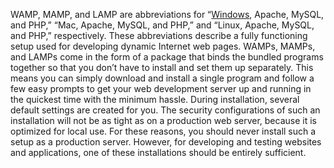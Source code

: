 WAMP, MAMP, and LAMP are abbreviations for “[Windows](https://en.wikipedia.org/wiki/Microsoft_Windows), Apache, MySQL, and
PHP,” “Mac, Apache, MySQL, and PHP,” and “Linux, Apache, MySQL, and PHP,”
respectively. These abbreviations describe a fully functioning setup used for developing
dynamic Internet web pages.
WAMPs, MAMPs, and LAMPs come in the form of a package that binds the bundled
programs together so that you don’t have to install and set them up separately. This
means you can simply download and install a single program and follow a few easy
prompts to get your web development server up and running in the quickest time with
the minimum hassle.
During installation, several default settings are created for you. The security configurations
of such an installation will not be as tight as on a production web server, because
it is optimized for local use. For these reasons, you should never install such a setup as
a production server.
However, for developing and testing websites and applications, one of these installations
should be entirely sufficient.
